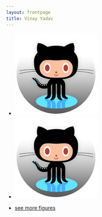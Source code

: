 ```yaml
---
layout: frontpage
title: Vinay Yadav
---
```


<div class="navbar">
  <div class="navbar-inner">
      <ul class="nav">
          <!--li><a href="{{ BASE_PATH }}/assets/broman.pdf">cv</a></li-->
          <li><a href="https://github.com/vinayyadav3016"><img src="assets/icons/github.jpeg"  /></a></li>
          <li><a href="https://twitter.com/vinayyadav3016"><img src="assets/icons/github.jpeg" /></a></li>
      </ul>
  </div>
</div>

<div class="navbar">
  <div class="navbar-inner">
      <ul class="nav">
          <li><a href="morefigs.html">see more figures</a></li>
      </ul>
  </div>
</div>
